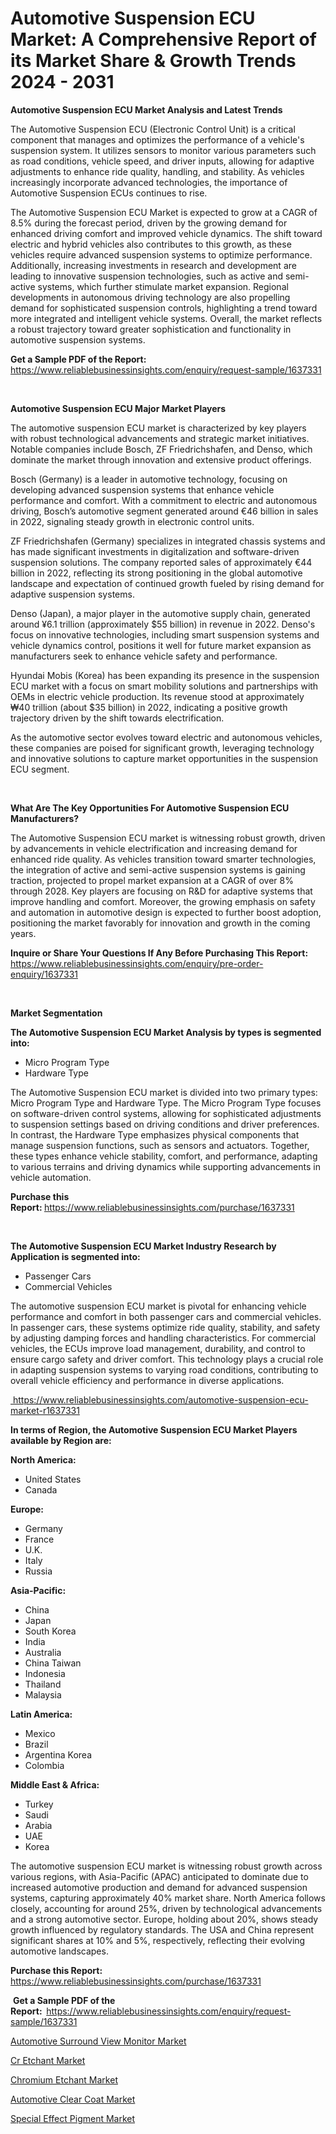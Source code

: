 <p><h1>Automotive Suspension ECU Market: A Comprehensive Report of its Market Share & Growth Trends 2024 - 2031</h1></p><p><strong>Automotive Suspension ECU Market Analysis and Latest Trends</strong></p>
<p><p>The Automotive Suspension ECU (Electronic Control Unit) is a critical component that manages and optimizes the performance of a vehicle's suspension system. It utilizes sensors to monitor various parameters such as road conditions, vehicle speed, and driver inputs, allowing for adaptive adjustments to enhance ride quality, handling, and stability. As vehicles increasingly incorporate advanced technologies, the importance of Automotive Suspension ECUs continues to rise.</p><p>The Automotive Suspension ECU Market is expected to grow at a CAGR of 8.5% during the forecast period, driven by the growing demand for enhanced driving comfort and improved vehicle dynamics. The shift toward electric and hybrid vehicles also contributes to this growth, as these vehicles require advanced suspension systems to optimize performance. Additionally, increasing investments in research and development are leading to innovative suspension technologies, such as active and semi-active systems, which further stimulate market expansion. Regional developments in autonomous driving technology are also propelling demand for sophisticated suspension controls, highlighting a trend toward more integrated and intelligent vehicle systems. Overall, the market reflects a robust trajectory toward greater sophistication and functionality in automotive suspension systems.</p></p>
<p><strong>Get a Sample PDF of the Report:&nbsp;</strong> <a href="https://www.reliablebusinessinsights.com/enquiry/request-sample/1637331">https://www.reliablebusinessinsights.com/enquiry/request-sample/1637331</a></p>
<p>&nbsp;</p>
<p><strong>Automotive Suspension ECU Major Market Players</strong></p>
<p><p>The automotive suspension ECU market is characterized by key players with robust technological advancements and strategic market initiatives. Notable companies include Bosch, ZF Friedrichshafen, and Denso, which dominate the market through innovation and extensive product offerings.</p><p>Bosch (Germany) is a leader in automotive technology, focusing on developing advanced suspension systems that enhance vehicle performance and comfort. With a commitment to electric and autonomous driving, Bosch’s automotive segment generated around €46 billion in sales in 2022, signaling steady growth in electronic control units.</p><p>ZF Friedrichshafen (Germany) specializes in integrated chassis systems and has made significant investments in digitalization and software-driven suspension solutions. The company reported sales of approximately €44 billion in 2022, reflecting its strong positioning in the global automotive landscape and expectation of continued growth fueled by rising demand for adaptive suspension systems.</p><p>Denso (Japan), a major player in the automotive supply chain, generated around ¥6.1 trillion (approximately $55 billion) in revenue in 2022. Denso's focus on innovative technologies, including smart suspension systems and vehicle dynamics control, positions it well for future market expansion as manufacturers seek to enhance vehicle safety and performance.</p><p>Hyundai Mobis (Korea) has been expanding its presence in the suspension ECU market with a focus on smart mobility solutions and partnerships with OEMs in electric vehicle production. Its revenue stood at approximately ₩40 trillion (about $35 billion) in 2022, indicating a positive growth trajectory driven by the shift towards electrification.</p><p>As the automotive sector evolves toward electric and autonomous vehicles, these companies are poised for significant growth, leveraging technology and innovative solutions to capture market opportunities in the suspension ECU segment.</p></p>
<p>&nbsp;</p>
<p><strong>What Are The Key Opportunities For Automotive Suspension ECU Manufacturers?</strong></p>
<p><p>The Automotive Suspension ECU market is witnessing robust growth, driven by advancements in vehicle electrification and increasing demand for enhanced ride quality. As vehicles transition toward smarter technologies, the integration of active and semi-active suspension systems is gaining traction, projected to propel market expansion at a CAGR of over 8% through 2028. Key players are focusing on R&D for adaptive systems that improve handling and comfort. Moreover, the growing emphasis on safety and automation in automotive design is expected to further boost adoption, positioning the market favorably for innovation and growth in the coming years.</p></p>
<p><strong>Inquire or Share Your Questions If Any Before Purchasing This Report:</strong> <a href="https://www.reliablebusinessinsights.com/enquiry/pre-order-enquiry/1637331">https://www.reliablebusinessinsights.com/enquiry/pre-order-enquiry/1637331</a></p>
<p>&nbsp;</p>
<p><strong>Market Segmentation</strong></p>
<p><strong>The Automotive Suspension ECU Market Analysis by types is segmented into:</strong></p>
<p><ul><li>Micro Program Type</li><li>Hardware Type</li></ul></p>
<p><p>The Automotive Suspension ECU market is divided into two primary types: Micro Program Type and Hardware Type. The Micro Program Type focuses on software-driven control systems, allowing for sophisticated adjustments to suspension settings based on driving conditions and driver preferences. In contrast, the Hardware Type emphasizes physical components that manage suspension functions, such as sensors and actuators. Together, these types enhance vehicle stability, comfort, and performance, adapting to various terrains and driving dynamics while supporting advancements in vehicle automation.</p></p>
<p><strong>Purchase this Report:&nbsp;</strong><a href="https://www.reliablebusinessinsights.com/purchase/1637331">https://www.reliablebusinessinsights.com/purchase/1637331</a></p>
<p>&nbsp;</p>
<p><strong>The Automotive Suspension ECU Market Industry Research by Application is segmented into:</strong></p>
<p><ul><li>Passenger Cars</li><li>Commercial Vehicles</li></ul></p>
<p><p>The automotive suspension ECU market is pivotal for enhancing vehicle performance and comfort in both passenger cars and commercial vehicles. In passenger cars, these systems optimize ride quality, stability, and safety by adjusting damping forces and handling characteristics. For commercial vehicles, the ECUs improve load management, durability, and control to ensure cargo safety and driver comfort. This technology plays a crucial role in adapting suspension systems to varying road conditions, contributing to overall vehicle efficiency and performance in diverse applications.</p></p>
<p><a href="https://www.reliablebusinessinsights.com/automotive-suspension-ecu-market-r1637331">&nbsp;https://www.reliablebusinessinsights.com/automotive-suspension-ecu-market-r1637331</a></p>
<p><strong>In terms of Region, the Automotive Suspension ECU Market Players available by Region are:</strong></p>
<p>
    <p> <strong> North America: </strong>
        <ul>
            <li>United States</li>
            <li>Canada</li>
        </ul>
        </p> 
    <p> <strong> Europe: </strong>
        <ul>
            <li>Germany</li>
            <li>France</li>
            <li>U.K.</li>
            <li>Italy</li>
            <li>Russia</li>
        </ul>
        </p> 
    <p> <strong> Asia-Pacific: </strong>
        <ul>
            <li>China</li>
            <li>Japan</li>
            <li>South Korea</li>
            <li>India</li>
            <li>Australia</li>
            <li>China Taiwan</li>
            <li>Indonesia</li>
            <li>Thailand</li>
            <li>Malaysia</li>
        </ul>
        </p> 
    <p> <strong> Latin America: </strong>
        <ul>
            <li>Mexico</li>
            <li>Brazil</li>
            <li>Argentina Korea</li>
            <li>Colombia</li>
        </ul>
        </p> 
    <p> <strong> Middle East & Africa: </strong>
        <ul>
            <li>Turkey</li>
            <li>Saudi</li>
            <li>Arabia</li>
            <li>UAE</li>
            <li>Korea</li>
        </ul>
    </p>
    </p>
<p><p>The automotive suspension ECU market is witnessing robust growth across various regions, with Asia-Pacific (APAC) anticipated to dominate due to increased automotive production and demand for advanced suspension systems, capturing approximately 40% market share. North America follows closely, accounting for around 25%, driven by technological advancements and a strong automotive sector. Europe, holding about 20%, shows steady growth influenced by regulatory standards. The USA and China represent significant shares at 10% and 5%, respectively, reflecting their evolving automotive landscapes.</p></p>
<p><strong>Purchase this Report: </strong><a href="https://www.reliablebusinessinsights.com/purchase/1637331">https://www.reliablebusinessinsights.com/purchase/1637331</a></p>
<p>&nbsp;<strong>Get a Sample PDF of the Report:&nbsp;&nbsp;</strong><a href="https://www.reliablebusinessinsights.com/enquiry/request-sample/1637331">https://www.reliablebusinessinsights.com/enquiry/request-sample/1637331</a></p>
<p><strong></strong></p>
<p><p><a href="https://github.com/BesaLoshi2000/Market-Research-Report-List-1/blob/main/automotive-surround-view-monitor-market.md">Automotive Surround View Monitor Market</a></p><p><a href="https://www.linkedin.com/pulse/cr-etchant-market-trends-regional-insights-forecasted-period-f75ye?trackingId=okEVt5O1QQW4L4P82g2zbw%3D%3D">Cr Etchant Market</a></p><p><a href="https://www.linkedin.com/pulse/global-perspectives-chromium-etchant-market-trends-forecast-4bgie?trackingId=Dipx3pfGS9%2BJ0AtDpUMdKw%3D%3D">Chromium Etchant Market</a></p><p><a href="https://medium.com/@samiarahman09/mapping-the-automotive-clear-coat-market-trends-challenges-and-breakthroughs-2024-2031-d88b93892758">Automotive Clear Coat Market</a></p><p><a href="https://medium.com/@samiarahman09/emerging-special-effect-pigment-market-opportunities-market-analysis-for-investors-and-a4758dcbe6a9">Special Effect Pigment Market</a></p></p>
